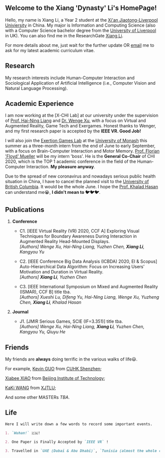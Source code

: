## Welcome to the Xiang 'Dynasty' Li's HomePage!

Hello, my name is Xiang Li, a Year 2 student at the [Xi'an Jiaotong-Liverpool Univiersity](https://www.xjtlu.edu.cn/) in China. My major is Information and Computing Science (also with a Computer Science bachelor degree from the [University of Liverpool](https://www.liverpool.ac.uk/) in UK). You can also find me in the ResearchGate [Xiang Li](https://www.researchgate.net/profile/Xiang_Li31/). 

For more details about me, just wait for the further update OR  <a href="mailto:dynasty.li@outlook.com?subject=Write Your Question or Requirement+Your (Nick)Name">email</a> me to ask for my latest academic curriculum vitae.

## Research

My research interests include Human-Computer Interaction and Sociological Application of Artificial Intelligence (i.e., Computer Vision and Natural Language Processing).

## Academic Experience

I am now working at the [X-CHI Lab] at our university under the supervision of [Prof. Hai-Ning Liang](https://www.xjtlu.edu.cn/en/departments/academic-departments/computer-science-and-software-engineering/staff/hai-liang/) and [Dr. Wenge Xu](https://www.researchgate.net/profile/Wenge_Xu/), with a focus on Virtual and Augmented Reality, Game Tech and Exergames. Honest thanks to Wenger, and my first research paper is accepted by the **IEEE VR. Good Job!**

I will also join the [Exertion Games Lab](https://exertiongameslab.org/) at the [University of Monash](https://www.monash.edu/) this summer as a three-month intern from the end of June to early September, with a focus on Brain-Computer Interaction and Motor Memory. [Prof. Florian 'Floyd' Mueller](http://floydmueller.com/home/home.htm/) will be my intern 'boss'. He is the **General Co-Chair** of CHI 2020, which is the TOP 1 academic conference in the field of the Human-Computer Interaction. **My pleasure anyway**.

Due to the spread of new coronavirus and nowadays serious public health situation in China, I have to cancel the planned visit to the [University of British Columbia](https://ok.ubc.ca/). It would be the whole June. I hope the [Prof. Khalad Hasan](https://people.ok.ubc.ca/mkhasan/) can understand me😭, **I didn't mean to 🐦🐦🐦**.

## Publications

1. **Conference**

    - C1. [IEEE Virtual Reality (VR) 2020, CCF A] Exploring Visual Techniques for Boundary Awareness During Interaction in Augmented Reality Head-Mounted Displays.<br />
    _[Authors] Wenge Xu, Hai-Ning Liang, Yuzhen Chen, **Xiang Li**, Kangyou Yu_

    - C2. [IEEE Conference Big Data Analysis (ICBDA) 2020, EI & Scopus] Auto-Hierarchical Data Algorithm: Focus on Increasing Users’ Motivation and Duration in Virtual Reality.<br />
    _[Authors] **Xiang Li**, Yuzhen Chen_

    - C3. [IEEE International Symposium on Mixed and Augmented Reality (ISMAR), CCF B] title tba.<br />
    _[Authors] Xueshi Lu, Difeng Yu, Hai-Ning Liang, Wenge Xu, Yuzheng Chen, **Xiang Li**, Khalad Hasan_

2. **Journal**

    - J1. [JMIR Serious Games, SCIE (IF=3.351)] title tba.<br />
    _[Authors] Wenge Xu, Hai-Ning Liang, **Xiang Li**, Yuzhen Chen, Kangyou Yu, Qiuyu He_


## Friends

My friends are **always** doing terrific in the various walks of life😃. 

For example, [Kevin GUO](https://guoyuanxinkevin.github.io/GYX_bleach_boi.github.io/) from [CUHK Shenzhen](https://www.cuhk.edu.cn/en/);

[Xiabee XIAO](http://xiabee.cn:8000/) from [Beijing Institute of Technology](http://www.bit.edu.cn/);

[KaKi WANG](https://kakiii.github.io/) from [XJTLU](https://www.xjtlu.edu.cn/);

And some other MASTERs _TBA_.

## Life

```markdown
Here I will write down a few words to record some important events.

1. `Wuhan!` 🇨🇳!

2. One Paper is Finally Accepted by `IEEE VR` !

3. Travelled in `UAE (Dubai & Abu Dhabi)`, `Tunisia (almost the whole country)` and `Morocco (almost the whole country)` this Winter Vacation!
```
